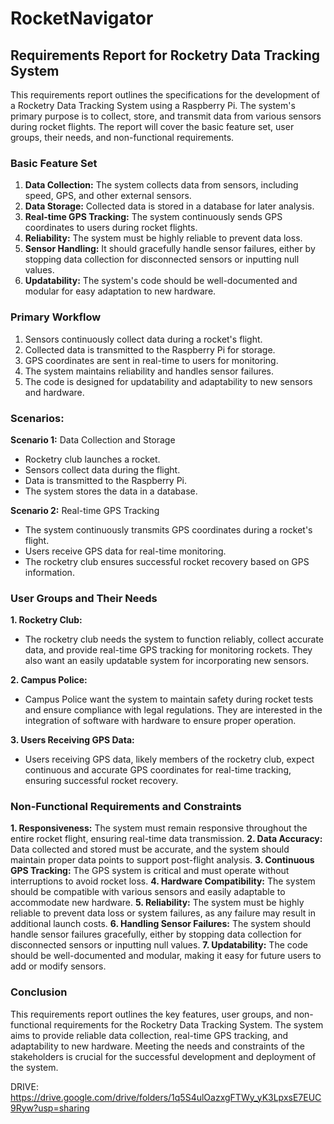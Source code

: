 ﻿# RocketNavigator

## Requirements Report for Rocketry Data Tracking System 
 
This requirements report outlines the specifications for the development of a Rocketry Data Tracking System using a Raspberry Pi. The system's primary purpose is to collect, store, and transmit data from various sensors during rocket flights. The report will cover the basic feature set, user groups, their needs, and non-functional requirements. 

  
### Basic Feature Set

1. **Data Collection:** The system collects data from sensors, including speed, GPS, and other external sensors.
2. **Data Storage:** Collected data is stored in a database for later analysis.
3. **Real-time GPS Tracking:** The system continuously sends GPS coordinates to users during rocket flights.
4. **Reliability:** The system must be highly reliable to prevent data loss.
5. **Sensor Handling:** It should gracefully handle sensor failures, either by stopping data collection for disconnected sensors or inputting null values.
6. **Updatability:** The system's code should be well-documented and modular for easy adaptation to new hardware.


### Primary Workflow

1. Sensors continuously collect data during a rocket's flight.
2. Collected data is transmitted to the Raspberry Pi for storage.
3. GPS coordinates are sent in real-time to users for monitoring.
4. The system maintains reliability and handles sensor failures.
5. The code is designed for updatability and adaptability to new sensors and hardware.
 

### Scenarios:

 **Scenario 1:** Data Collection and Storage 
- Rocketry club launches a rocket. 
- Sensors collect data during the flight. 
- Data is transmitted to the Raspberry Pi. 
- The system stores the data in a database. 
  
 **Scenario 2:** Real-time GPS Tracking 
- The system continuously transmits GPS coordinates during a rocket's flight. 
- Users receive GPS data for real-time monitoring. 
- The rocketry club ensures successful rocket recovery based on GPS information. 
  

### User Groups and Their Needs 

 **1. Rocketry Club:** 
- The rocketry club needs the system to function reliably, collect accurate data, and provide real-time GPS tracking for monitoring rockets. They also want an easily updatable system for incorporating new sensors. 
  
 **2. Campus Police:** 
- Campus Police want the system to maintain safety during rocket tests and ensure compliance with legal regulations. They are interested in the integration of software with hardware to ensure proper operation. 
  
 **3. Users Receiving GPS Data:** 
- Users receiving GPS data, likely members of the rocketry club, expect continuous and accurate GPS coordinates for real-time tracking, ensuring successful rocket recovery. 
  
  
### Non-Functional Requirements and Constraints 
  
 **1. Responsiveness:** The system must remain responsive throughout the entire rocket flight, ensuring real-time data transmission.
 **2. Data Accuracy:** Data collected and stored must be accurate, and the system should maintain proper data points to support post-flight analysis.
 **3. Continuous GPS Tracking:** The GPS system is critical and must operate without interruptions to avoid rocket loss.
 **4. Hardware Compatibility:** The system should be compatible with various sensors and easily adaptable to accommodate new hardware.
 **5. Reliability:** The system must be highly reliable to prevent data loss or system failures, as any failure may result in additional launch costs.
 **6. Handling Sensor Failures:** The system should handle sensor failures gracefully, either by stopping data collection for disconnected sensors or inputting null values.
 **7. Updatability:** The code should be well-documented and modular, making it easy for future users to add or modify sensors.

### Conclusion 
This requirements report outlines the key features, user groups, and non-functional requirements for the Rocketry Data Tracking System. The system aims to provide reliable data collection, real-time GPS tracking, and adaptability to new hardware. Meeting the needs and constraints of the stakeholders is crucial for the successful development and deployment of the system. 







DRIVE: https://drive.google.com/drive/folders/1q5S4ulOazxgFTWy_yK3LpxsE7EUC9Ryw?usp=sharing

